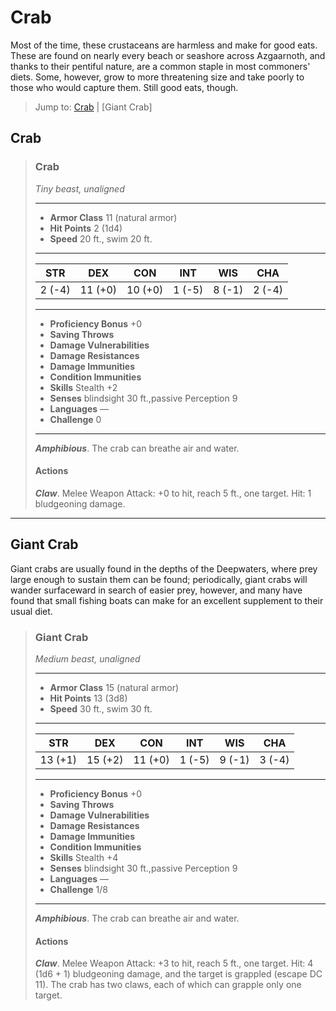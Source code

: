# Crab
Most of the time, these crustaceans are harmless and make for good eats. These are found on nearly every beach or seashore across Azgaarnoth, and thanks to their pentiful nature, are a common staple in most commoners' diets. Some, however, grow to more threatening size and take poorly to those who would capture them. Still good eats, though.

> Jump to: [Crab](#crab-1) | [Giant Crab]

## Crab

>### Crab
>*Tiny beast, unaligned*
>___
>- **Armor Class** 11 (natural armor)
>- **Hit Points** 2 (1d4)
>- **Speed** 20 ft., swim 20 ft.
>___
>|**STR**|**DEX**|**CON**|**INT**|**WIS**|**CHA**|
>|:---:|:---:|:---:|:---:|:---:|:---:|
>|2 (-4)|11 (+0)|10 (+0)|1 (-5)|8 (-1)|2 (-4)|
>
>___
>- **Proficiency Bonus** +0
>- **Saving Throws** 
>- **Damage Vulnerabilities** 
>- **Damage Resistances** 
>- **Damage Immunities** 
>- **Condition Immunities** 
>- **Skills** Stealth +2
>- **Senses** blindsight 30 ft.,passive Perception 9
>- **Languages** —
>- **Challenge** 0
>___
>***Amphibious***. The crab can breathe air and water.
>
>#### Actions
>***Claw***. Melee Weapon Attack: +0 to hit, reach 5 ft., one target. Hit: 1 bludgeoning damage.
>

---

## Giant Crab
Giant crabs are usually found in the depths of the Deepwaters, where prey large enough to sustain them can be found; periodically, giant crabs will wander surfaceward in search of easier prey, however, and many have found that small fishing boats can make for an excellent supplement to their usual diet.

>### Giant Crab
>*Medium beast, unaligned*
>___
>- **Armor Class** 15 (natural armor)
>- **Hit Points** 13 (3d8)
>- **Speed** 30 ft., swim 30 ft.
>___
>|**STR**|**DEX**|**CON**|**INT**|**WIS**|**CHA**|
>|:---:|:---:|:---:|:---:|:---:|:---:|
>|13 (+1)|15 (+2)|11 (+0)|1 (-5)|9 (-1)|3 (-4)|
>
>___
>- **Proficiency Bonus** +0
>- **Saving Throws** 
>- **Damage Vulnerabilities** 
>- **Damage Resistances** 
>- **Damage Immunities** 
>- **Condition Immunities** 
>- **Skills** Stealth +4
>- **Senses** blindsight 30 ft.,passive Perception 9
>- **Languages** —
>- **Challenge** 1/8
>___
>***Amphibious***. The crab can breathe air and water.
>
>#### Actions
>***Claw***. Melee Weapon Attack: +3 to hit, reach 5 ft., one target. Hit: 4 (1d6 + 1) bludgeoning damage, and the target is grappled (escape DC 11). The crab has two claws, each of which can grapple only one target.
>
